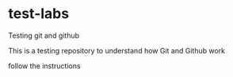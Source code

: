 # test-labs
Testing git and github

This is a testing repository to understand how Git and Github work

follow the instructions 
